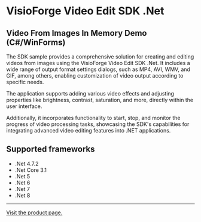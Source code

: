 ﻿# VisioForge Video Edit SDK .Net

## Video From Images In Memory Demo (C#/WinForms)

The SDK sample provides a comprehensive solution for creating and editing videos from images using the VisioForge Video Edit SDK .Net. It includes a wide range of output format settings dialogs, such as MP4, AVI, WMV, and GIF, among others, enabling customization of video output according to specific needs.

The application supports adding various video effects and adjusting properties like brightness, contrast, saturation, and more, directly within the user interface.

Additionally, it incorporates functionality to start, stop, and monitor the progress of video processing tasks, showcasing the SDK's capabilities for integrating advanced video editing features into .NET applications.

## Supported frameworks

* .Net 4.7.2
* .Net Core 3.1
* .Net 5
* .Net 6
* .Net 7
* .Net 8

---

[Visit the product page.](https://www.visioforge.com/video-edit-sdk-net)
